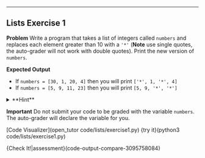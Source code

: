 ----------

## Lists Exercise 1

**Problem**
Write a program that takes a list of integers called `numbers` and replaces each element greater than 10 with a `'*'` (**Note** use single quotes, the auto-grader will not work with double quotes). Print the new version of `numbers`.

**Expected Output**
* If `numbers = [30, 1, 20, 4]` then you will print `['*', 1, '*', 4]`
* If `numbers = [5, 9, 11, 23]` then you will print `[5, 9, '*', '*']`

<details><summary>**Hint**</summary>Using the iteration variable alone is not sufficient to change the element of a list. You need to be able to access the **index** of the iteration variable to modify the element.</details>

**Important**
Do not submit your code to be graded with the variable `numbers`. The auto-grader will declare the variable for you.

[Code Visualizer](open_tutor code/lists/exercise1.py)
{try it}(python3 code/lists/exercise1.py)

{Check It!|assessment}(code-output-compare-3095758084)
